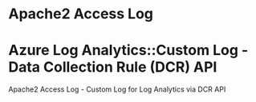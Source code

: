 # Apache2 Access Log
# Azure Log Analytics::Custom Log - Data Collection Rule (DCR) API
Apache2 Access Log - Custom Log for Log Analytics via DCR API
